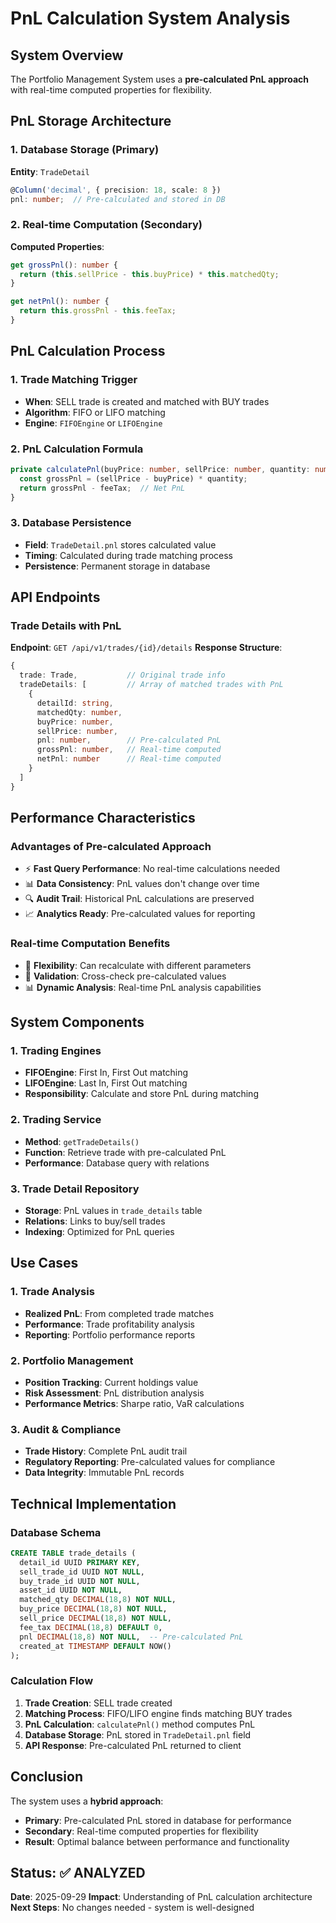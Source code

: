 # PnL Calculation System Analysis

## System Overview
The Portfolio Management System uses a **pre-calculated PnL approach** with real-time computed properties for flexibility.

## PnL Storage Architecture

### 1. Database Storage (Primary)
**Entity**: `TradeDetail`
```typescript
@Column('decimal', { precision: 18, scale: 8 })
pnl: number;  // Pre-calculated and stored in DB
```

### 2. Real-time Computation (Secondary)
**Computed Properties**:
```typescript
get grossPnl(): number {
  return (this.sellPrice - this.buyPrice) * this.matchedQty;
}

get netPnl(): number {
  return this.grossPnl - this.feeTax;
}
```

## PnL Calculation Process

### 1. Trade Matching Trigger
- **When**: SELL trade is created and matched with BUY trades
- **Algorithm**: FIFO or LIFO matching
- **Engine**: `FIFOEngine` or `LIFOEngine`

### 2. PnL Calculation Formula
```typescript
private calculatePnl(buyPrice: number, sellPrice: number, quantity: number, feeTax: number): number {
  const grossPnl = (sellPrice - buyPrice) * quantity;
  return grossPnl - feeTax;  // Net PnL
}
```

### 3. Database Persistence
- **Field**: `TradeDetail.pnl` stores calculated value
- **Timing**: Calculated during trade matching process
- **Persistence**: Permanent storage in database

## API Endpoints

### Trade Details with PnL
**Endpoint**: `GET /api/v1/trades/{id}/details`
**Response Structure**:
```typescript
{
  trade: Trade,           // Original trade info
  tradeDetails: [         // Array of matched trades with PnL
    {
      detailId: string,
      matchedQty: number,
      buyPrice: number,
      sellPrice: number,
      pnl: number,        // Pre-calculated PnL
      grossPnl: number,   // Real-time computed
      netPnl: number      // Real-time computed
    }
  ]
}
```

## Performance Characteristics

### Advantages of Pre-calculated Approach
- ⚡ **Fast Query Performance**: No real-time calculations needed
- 📊 **Data Consistency**: PnL values don't change over time
- 🔍 **Audit Trail**: Historical PnL calculations are preserved
- 📈 **Analytics Ready**: Pre-calculated values for reporting

### Real-time Computation Benefits
- 🔄 **Flexibility**: Can recalculate with different parameters
- 🧮 **Validation**: Cross-check pre-calculated values
- 📊 **Dynamic Analysis**: Real-time PnL analysis capabilities

## System Components

### 1. Trading Engines
- **FIFOEngine**: First In, First Out matching
- **LIFOEngine**: Last In, First Out matching
- **Responsibility**: Calculate and store PnL during matching

### 2. Trading Service
- **Method**: `getTradeDetails()`
- **Function**: Retrieve trade with pre-calculated PnL
- **Performance**: Database query with relations

### 3. Trade Detail Repository
- **Storage**: PnL values in `trade_details` table
- **Relations**: Links to buy/sell trades
- **Indexing**: Optimized for PnL queries

## Use Cases

### 1. Trade Analysis
- **Realized PnL**: From completed trade matches
- **Performance**: Trade profitability analysis
- **Reporting**: Portfolio performance reports

### 2. Portfolio Management
- **Position Tracking**: Current holdings value
- **Risk Assessment**: PnL distribution analysis
- **Performance Metrics**: Sharpe ratio, VaR calculations

### 3. Audit & Compliance
- **Trade History**: Complete PnL audit trail
- **Regulatory Reporting**: Pre-calculated values for compliance
- **Data Integrity**: Immutable PnL records

## Technical Implementation

### Database Schema
```sql
CREATE TABLE trade_details (
  detail_id UUID PRIMARY KEY,
  sell_trade_id UUID NOT NULL,
  buy_trade_id UUID NOT NULL,
  asset_id UUID NOT NULL,
  matched_qty DECIMAL(18,8) NOT NULL,
  buy_price DECIMAL(18,8) NOT NULL,
  sell_price DECIMAL(18,8) NOT NULL,
  fee_tax DECIMAL(18,8) DEFAULT 0,
  pnl DECIMAL(18,8) NOT NULL,  -- Pre-calculated PnL
  created_at TIMESTAMP DEFAULT NOW()
);
```

### Calculation Flow
1. **Trade Creation**: SELL trade created
2. **Matching Process**: FIFO/LIFO engine finds matching BUY trades
3. **PnL Calculation**: `calculatePnl()` method computes PnL
4. **Database Storage**: PnL stored in `TradeDetail.pnl` field
5. **API Response**: Pre-calculated PnL returned to client

## Conclusion
The system uses a **hybrid approach**:
- **Primary**: Pre-calculated PnL stored in database for performance
- **Secondary**: Real-time computed properties for flexibility
- **Result**: Optimal balance between performance and functionality

## Status: ✅ ANALYZED
**Date**: 2025-09-29
**Impact**: Understanding of PnL calculation architecture
**Next Steps**: No changes needed - system is well-designed
